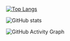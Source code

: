 

[![Top Langs](https://github-readme-stats.vercel.app/api/top-langs/?username=Mohosin999)](https://github.com/anuraghazra/github-readme-stats)

![GitHub stats](https://github-readme-stats.vercel.app/api?username=Mohosin999&show_icons=true)  

![GitHub Activity Graph](https://activity-graph.herokuapp.com/graph?username=Mohosin999)  


